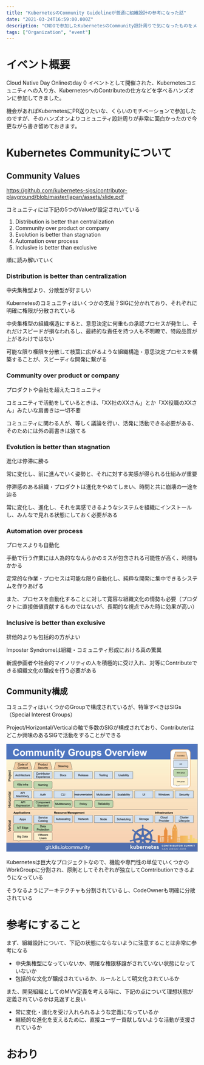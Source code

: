 ```yaml
---
title: "KubernetesのCommunity Guidelineが普通に組織設計の参考になった話"
date: "2021-03-24T16:59:00.000Z"
description: "CNDOで参加したKubernetesのCommunity設計周りで気になったものをメモ"
tags: ["Organization", "event"]
---
```


# イベント概要
Cloud Native Day Onlineのday 0 イベントとして開催された、Kubernetesコミュニティへの入り方、KubernetesへのContributeの仕方などを学べるハンズオンに参加してきました。

機会があればKubernetesにPR送りたいな、くらいのモチベーションで参加したのですが、そのハンズオンよりコミュニティ設計周りが非常に面白かったので今更ながら書き留めておきます。


# Kubernetes Communityについて
## Community Values
https://github.com/kubernetes-sigs/contributor-playground/blob/master/japan/assets/slide.pdf

コミュニティには下記の5つのValueが設定されいている

1. Distribution is better than centralization
2. Community over product or company
3. Evolution is better than stagnation
4. Automation over process
5. Inclusive is better than exclusive

順に読み解いていく

### Distribution is better than centralization
中央集権型より、分散型が好ましい

Kubernetesのコミュニティはいくつかの支局？SIGに分かれており、それぞれに明確に権限が分散されている

中央集権型の組織構造にすると、意思決定に何重もの承認プロセスが発生し、それだけスピードが損なわれるし、最終的な責任を持つ人も不明瞭で、特段品質が上がるわけではない

可能な限り権限を分散して枝葉に広がるような組織構造・意思決定プロセスを構築することが、スピーディな開発に繋がる

### Community over product or company
プロダクトや会社を超えたコミュニティ

コミュニティで活動をしているときは、「XX社のXXさん」とか「XX役職のXXさん」みたいな肩書きは一切不要

コミュニティに関わる人が、等しく議論を行い、活発に活動できる必要がある、そのためには外の肩書きは捨てる


### Evolution is better than stagnation
進化は停滞に勝る

常に変化し、前に進んでいく姿勢と、それに対する実感が得られる仕組みが重要

停滞感のある組織・プロダクトは進化をやめてしまい、時間と共に崩壊の一途を辿る

常に変化し、進化し、それを実感できるようなシステムを組織にインストールし、みんなで見れる状態にしておく必要がある

### Automation over process
プロセスよりも自動化

手動で行う作業には人為的ななんらかのミスが包含される可能性が高く、時間もかかる

定常的な作業・プロセスは可能な限り自動化し、純粋な開発に集中できるシステムを作りあげる

また、プロセスを自動化することに対して寛容な組織文化の情勢も必要（プロダクトに直接価値貢献するものではないが、長期的な視点でみた時に効果が高い）

### Inclusive is better than exclusive
排他的よりも包括的の方がよい

Imposter Syndromeは組織・コミュニティ形成における真の驚異

新規参画者や社会的マイノリティの人を積極的に受け入れ、対等にContributeできる組織文化の醸成を行う必要がある

## Community構成
コミュニティはいくつかのGroupで構成されているが、特筆すべきはSIGs（Special Interest Groups）

Project/Horizontal/Verticalの軸で多数のSIGが構成されており、Contributerはどこか興味のあるSIGで活動をすることができる

<img src="./sig.png">

Kubernetesは巨大なプロジェクトなので、機能や専門性の単位でいくつかのWorkGroupに分割され、原則としてそれぞれが独立してComtributionできるようになっている

そうなるようにアーキテクチャも分割されているし、CodeOwnerも明確に分散されている


# 参考にすること
まず、組織設計について、下記の状態にならないように注意することは非常に参考になる

- 中央集権型になっていないか、明確な権限移譲がされていない状態になっていないか
- 包括的な文化が醸成されているか、ルールとして明文化されているか

また、開発組織としてのMVV定義を考える時に、下記の点について理想状態が定義されているかは見返すと良い

- 常に変化・進化を受け入れられるような定義になっているか
- 継続的な進化を支えるために、直接ユーザー貢献しないような活動が支援されているか



# おわり